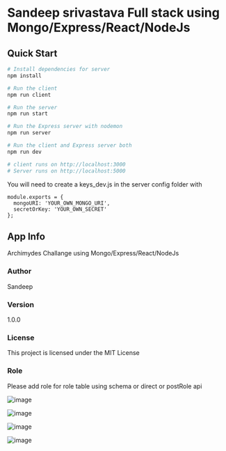 # Sandeep srivastava Full stack using Mongo/Express/React/NodeJs

## Quick Start

```bash
# Install dependencies for server
npm install

# Run the client
npm run client

# Run the server
npm run start

# Run the Express server with nodemon
npm run server

# Run the client and Express server both
npm run dev

# client runs on http://localhost:3000
# Server runs on http://localhost:5000
```

You will need to create a keys_dev.js in the server config folder with

```
module.exports = {
  mongoURI: 'YOUR_OWN_MONGO_URI',
  secretOrKey: 'YOUR_OWN_SECRET'
};
```

## App Info
Archimydes Challange using Mongo/Express/React/NodeJs

### Author

Sandeep

### Version

1.0.0

### License

This project is licensed under the MIT License

### Role
Please add role for role table using schema or direct or postRole api


![image](https://user-images.githubusercontent.com/13213679/126360911-010366bb-802a-499c-bbed-6bc913bb668e.png)

![image](https://user-images.githubusercontent.com/13213679/126360956-00183c74-8a31-4668-b8e6-4b3e3efb0aaa.png)

![image](https://user-images.githubusercontent.com/13213679/126361054-cf7d6de0-7ca3-4838-9a45-38ccb37a225f.png)

![image](https://user-images.githubusercontent.com/13213679/126361117-d19cd7db-2317-4db7-8c1e-6e1ac5e65743.png)


